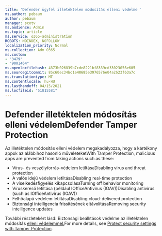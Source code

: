 ```yaml
---
title: 'Defender ügyfél illetéktelen módosítás elleni védelme '
ms.author: pebaum
author: pebaum
manager: scotv
ms.audience: Admin
ms.topic: article
ms.service: o365-administration
ROBOTS: NOINDEX, NOFOLLOW
localization_priority: Normal
ms.collection: Adm_O365
ms.custom:
- "3479"
- "9001464"
ms.openlocfilehash: 4873b026839b7cde8221bf8389cd33023056e605
ms.sourcegitcommit: 8bc60ec34bc1e40685e3976576e04a2623f63a7c
ms.translationtype: MT
ms.contentlocale: hu-HU
ms.lasthandoff: 04/15/2021
ms.locfileid: "51815581"
---
```

# <a name="defender-tamper-protection"></a><span data-ttu-id="542be-102">Defender illetéktelen módosítás elleni védelem</span><span class="sxs-lookup"><span data-stu-id="542be-102">Defender Tamper Protection</span></span> 

<span data-ttu-id="542be-103">Az illetéktelen módosítás elleni védelem megakadályozza, hogy a kártékony appok az alábbihoz hasonló műveleteket</span><span class="sxs-lookup"><span data-stu-id="542be-103">With Tamper Protection, malicious apps are prevented from taking actions such as these:</span></span>

- <span data-ttu-id="542be-104">Vírus- és veszélyforrás-védelem letiltása</span><span class="sxs-lookup"><span data-stu-id="542be-104">Disabling virus and threat protection</span></span>
- <span data-ttu-id="542be-105">A valós idejű védelem letiltása</span><span class="sxs-lookup"><span data-stu-id="542be-105">Disabling real-time protection</span></span>
- <span data-ttu-id="542be-106">A viselkedésfigyelés kikapcsolása</span><span class="sxs-lookup"><span data-stu-id="542be-106">Turning off behavior monitoring</span></span>
- <span data-ttu-id="542be-107">Víruskereső letiltása (például IOfficeAntivirus (IOAV))</span><span class="sxs-lookup"><span data-stu-id="542be-107">Disabling antivirus (such as IOfficeAntivirus (IOAV))</span></span>
- <span data-ttu-id="542be-108">Felhőalapú védelem letiltása</span><span class="sxs-lookup"><span data-stu-id="542be-108">Disabling cloud-delivered protection</span></span>
- <span data-ttu-id="542be-109">Biztonsági intelligencia frissítésének eltávolítása</span><span class="sxs-lookup"><span data-stu-id="542be-109">Removing security intelligence updates</span></span>

<span data-ttu-id="542be-110">További részletekért lásd: Biztonsági beállítások védelme az illetéktelen módosítás [elleni védelemmel.](https://docs.microsoft.com/windows/security/threat-protection/windows-defender-antivirus/prevent-changes-to-security-settings-with-tamper-protection)</span><span class="sxs-lookup"><span data-stu-id="542be-110">For more details, see [Protect security settings with Tamper Protection](https://docs.microsoft.com/windows/security/threat-protection/windows-defender-antivirus/prevent-changes-to-security-settings-with-tamper-protection).</span></span>
